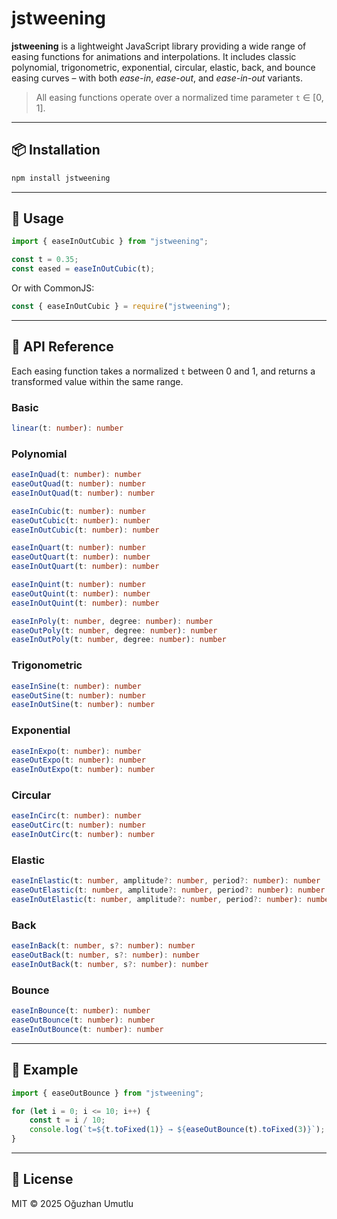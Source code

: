 # jstweening

**jstweening** is a lightweight JavaScript library providing a wide range of easing functions for animations and interpolations. It includes classic polynomial, trigonometric, exponential, circular, elastic, back, and bounce easing curves – with both *ease-in*, *ease-out*, and *ease-in-out* variants.

> All easing functions operate over a normalized time parameter `t` ∈ \[0, 1].

---

## 📦 Installation

```bash
npm install jstweening
```

---

## 🔧 Usage

```js
import { easeInOutCubic } from "jstweening";

const t = 0.35;
const eased = easeInOutCubic(t);
```

Or with CommonJS:

```js
const { easeInOutCubic } = require("jstweening");
```

---

## 📘 API Reference

Each easing function takes a normalized `t` between 0 and 1, and returns a transformed value within the same range.

### Basic

```ts
linear(t: number): number
```

### Polynomial

```ts
easeInQuad(t: number): number
easeOutQuad(t: number): number
easeInOutQuad(t: number): number

easeInCubic(t: number): number
easeOutCubic(t: number): number
easeInOutCubic(t: number): number

easeInQuart(t: number): number
easeOutQuart(t: number): number
easeInOutQuart(t: number): number

easeInQuint(t: number): number
easeOutQuint(t: number): number
easeInOutQuint(t: number): number

easeInPoly(t: number, degree: number): number
easeOutPoly(t: number, degree: number): number
easeInOutPoly(t: number, degree: number): number
```

### Trigonometric

```ts
easeInSine(t: number): number
easeOutSine(t: number): number
easeInOutSine(t: number): number
```

### Exponential

```ts
easeInExpo(t: number): number
easeOutExpo(t: number): number
easeInOutExpo(t: number): number
```

### Circular

```ts
easeInCirc(t: number): number
easeOutCirc(t: number): number
easeInOutCirc(t: number): number
```

### Elastic

```ts
easeInElastic(t: number, amplitude?: number, period?: number): number
easeOutElastic(t: number, amplitude?: number, period?: number): number
easeInOutElastic(t: number, amplitude?: number, period?: number): number
```

### Back

```ts
easeInBack(t: number, s?: number): number
easeOutBack(t: number, s?: number): number
easeInOutBack(t: number, s?: number): number
```

### Bounce

```ts
easeInBounce(t: number): number
easeOutBounce(t: number): number
easeInOutBounce(t: number): number
```

---

## 🧪 Example

```js
import { easeOutBounce } from "jstweening";

for (let i = 0; i <= 10; i++) {
    const t = i / 10;
    console.log(`t=${t.toFixed(1)} → ${easeOutBounce(t).toFixed(3)}`);
}
```

---

## 📝 License

MIT © 2025 Oğuzhan Umutlu
